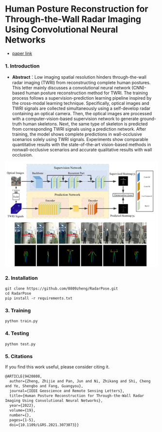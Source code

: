 # Human Posture Reconstruction for Through-the-Wall Radar Imaging Using Convolutional Neural Networks
- [paper link](https://ieeexplore.ieee.org/document/9420808)

### 1. Introduction

- **Abstract**：Low imaging spatial resolution hinders through-the-wall radar imaging (TWRI) from reconstructing complete human postures. This letter mainly discusses a convolutional neural network (CNN)-based human posture reconstruction method for TWRI. The training process follows a supervision-prediction learning pipeline inspired by the cross-modal learning technique. Specifically, optical images and TWRI signals are collected simultaneously using a self-develop radar containing an optical camera. Then, the optical images are processed with a computer-vision-based supervision network to generate ground-truth human skeletons. Next, the same type of skeleton is predicted from corresponding TWRI signals using a prediction network. After training, the model shows complete predictions in wall-occlusive scenarios solely using TWRI signals. Experiments show comparable quantitative results with the state-of-the-art vision-based methods in nonwall-occlusive scenarios and accurate qualitative results with wall occlusion.

![](./img/model.png)
![](./img/result.png)


### 2. Installation

```
git clone https://github.com/0809zheng/RadarPose.git
cd RadarPose
pip install -r requirements.txt
```

### 3. Training

```
python train.py
```

### 4. Testing

```
python test.py
``` 

### 5. Citations

If you find this work useful, please consider citing it.

```
@ARTICLE{9420808,
  author={Zheng, Zhijie and Pan, Jun and Ni, Zhikang and Shi, Cheng and Ye, Shengbo and Fang, Guangyou},
  journal={IEEE Geoscience and Remote Sensing Letters}, 
  title={Human Posture Reconstruction for Through-the-Wall Radar Imaging Using Convolutional Neural Networks}, 
  year={2022},
  volume={19},
  number={},
  pages={1-5},
  doi={10.1109/LGRS.2021.3073073}}
```
